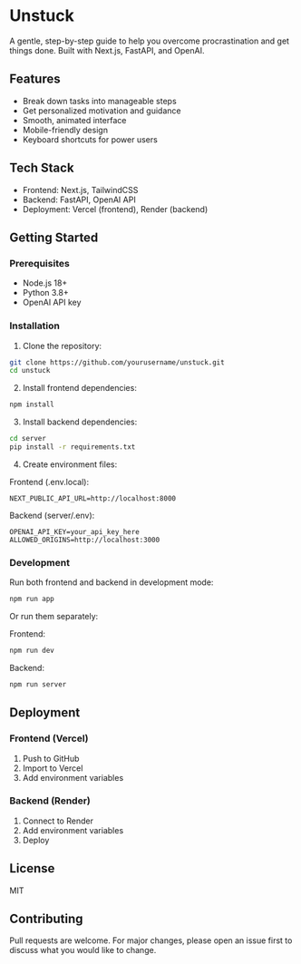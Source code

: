 # Unstuck

A gentle, step-by-step guide to help you overcome procrastination and get things done. Built with Next.js, FastAPI, and OpenAI.

## Features

- Break down tasks into manageable steps
- Get personalized motivation and guidance
- Smooth, animated interface
- Mobile-friendly design
- Keyboard shortcuts for power users

## Tech Stack

- Frontend: Next.js, TailwindCSS
- Backend: FastAPI, OpenAI API
- Deployment: Vercel (frontend), Render (backend)

## Getting Started

### Prerequisites

- Node.js 18+
- Python 3.8+
- OpenAI API key

### Installation

1. Clone the repository:
```bash
git clone https://github.com/yourusername/unstuck.git
cd unstuck
```

2. Install frontend dependencies:
```bash
npm install
```

3. Install backend dependencies:
```bash
cd server
pip install -r requirements.txt
```

4. Create environment files:

Frontend (.env.local):
```
NEXT_PUBLIC_API_URL=http://localhost:8000
```

Backend (server/.env):
```
OPENAI_API_KEY=your_api_key_here
ALLOWED_ORIGINS=http://localhost:3000
```

### Development

Run both frontend and backend in development mode:
```bash
npm run app
```

Or run them separately:

Frontend:
```bash
npm run dev
```

Backend:
```bash
npm run server
```

## Deployment

### Frontend (Vercel)

1. Push to GitHub
2. Import to Vercel
3. Add environment variables

### Backend (Render)

1. Connect to Render
2. Add environment variables
3. Deploy

## License

MIT

## Contributing

Pull requests are welcome. For major changes, please open an issue first to discuss what you would like to change.
